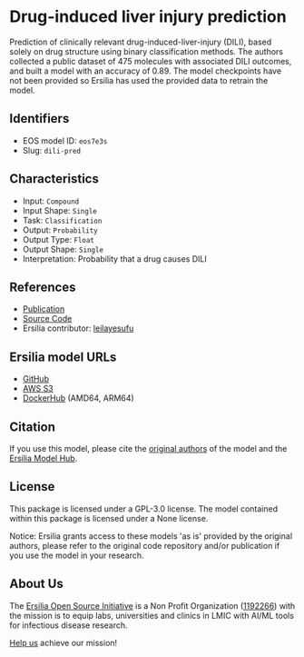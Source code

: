 # Drug-induced liver injury prediction

Prediction of clinically relevant drug-induced-liver-injury (DILI), based solely on drug structure using binary classification methods. The authors collected a public dataset of 475 molecules with associated DILI outcomes, and built a model with an accuracy of 0.89. The model checkpoints have not been provided so Ersilia has used the provided data to retrain the model.

## Identifiers

* EOS model ID: `eos7e3s`
* Slug: `dili-pred`

## Characteristics

* Input: `Compound`
* Input Shape: `Single`
* Task: `Classification`
* Output: `Probability`
* Output Type: `Float`
* Output Shape: `Single`
* Interpretation: Probability that a drug causes DILI

## References

* [Publication](https://pubmed.ncbi.nlm.nih.gov/30325042/)
* [Source Code](https://github.com/cptbern/QSAR_DILI_2019)
* Ersilia contributor: [leilayesufu](https://github.com/leilayesufu)

## Ersilia model URLs
* [GitHub](https://github.com/ersilia-os/eos7e3s)
* [AWS S3](https://ersilia-models-zipped.s3.eu-central-1.amazonaws.com/eos7e3s.zip)
* [DockerHub](https://hub.docker.com/r/ersiliaos/eos7e3s) (AMD64, ARM64)

## Citation

If you use this model, please cite the [original authors](https://pubmed.ncbi.nlm.nih.gov/30325042/) of the model and the [Ersilia Model Hub](https://github.com/ersilia-os/ersilia/blob/master/CITATION.cff).

## License

This package is licensed under a GPL-3.0 license. The model contained within this package is licensed under a None license.

Notice: Ersilia grants access to these models 'as is' provided by the original authors, please refer to the original code repository and/or publication if you use the model in your research.

## About Us

The [Ersilia Open Source Initiative](https://ersilia.io) is a Non Profit Organization ([1192266](https://register-of-charities.charitycommission.gov.uk/charity-search/-/charity-details/5170657/full-print)) with the mission is to equip labs, universities and clinics in LMIC with AI/ML tools for infectious disease research.

[Help us](https://www.ersilia.io/donate) achieve our mission!